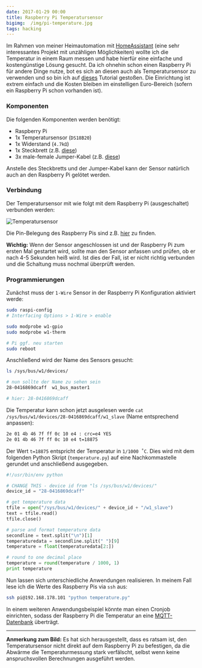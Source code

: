 ```yaml
---
date: 2017-01-29 00:00
title: Raspberry Pi Temperatursensor
bigimg:  /img/pi-temperature.jpg
tags: hacking
---
```


Im Rahmen von meiner Heimautomation mit [HomeAssistant](http://home-assistant.io/) (eine sehr interessantes Projekt mit unzähligen Möglichkeiten) wollte ich die Temperatur in einem Raum messen und habe hierfür eine einfache und kostengünstige Lösung gesucht.
Da ich ohnehin schon einen Raspberry Pi für andere Dinge nutze, bot es sich an diesen auch als Temperatursensor zu verwenden und so bin ich auf [dieses](http://www.cl.cam.ac.uk/projects/raspberrypi/tutorials/temperature/) Tutorial gestoßen.
Die Einrichtung ist extrem einfach und die Kosten bleiben im einstelligen Euro-Bereich (sofern ein Raspberry Pi schon vorhanden ist).

### Komponenten
Die folgenden Komponenten werden benötigt:

* Raspberry Pi
* 1x Temperatursensor (`DS18B20`)
* 1x Widerstand (`4.7kΩ`)
* 1x Steckbrett (z.B. [diese](https://www.amazon.de/gp/product/B00LO32MBM))
* 3x male-female Jumper-Kabel (z.B. [diese](https://www.amazon.de/dp/B00DI4ZSRU))

Anstelle des Steckbretts und der Jumper-Kabel kann der Sensor natürlich auch an den Raspberry Pi gelötet werden.

### Verbindung
Der Temperatursensor mit wie folgt mit dem Raspberry Pi (ausgeschaltet) verbunden werden:

![Temperatursensor](http://www.cl.cam.ac.uk/projects/raspberrypi/tutorials/temperature/sensor-connection.png)

Die Pin-Belegung des Raspberry Pis sind z.B. [hier](https://www.raspberrypi.org/documentation/usage/gpio/) zu finden.

**Wichtig:** Wenn der Sensor angeschlossen ist und der Raspberry Pi zum ersten Mal gestartet wird, sollte man den Sensor anfassen und prüfen, ob er nach 4-5 Sekunden heiß wird.
Ist dies der Fall, ist er nicht richtig verbunden und die Schaltung muss nochmal überprüft werden.

### Programmierungen
Zunächst muss der `1-Wire` Sensor in der Raspberry Pi Konfiguration aktiviert werde:

```sh
sudo raspi-config
# Interfacing Options > 1-Wire > enable

sudo modprobe w1-gpio
sudo modprobe w1-therm

# Pi ggf. neu starten
sudo reboot
```

Anschließend wird der Name des Sensors gesucht:

```sh
ls /sys/bus/w1/devices/

# nun sollte der Name zu sehen sein
28-0416869dcaff  w1_bus_master1

# hier: 28-0416869dcaff
```

Die Temperatur kann schon jetzt ausgelesen werde `cat /sys/bus/w1/devices/28-0416869dcaff/w1_slave` (Name entsprechend anpassen):

```sh
2e 01 4b 46 7f ff 0c 10 e4 : crc=e4 YES
2e 01 4b 46 7f ff 0c 10 e4 t=18875
```

Der Wert `t=18875` entspricht der Temperatur in `1/1000 ˚C`.
Dies wird mit dem folgenden Python Skript (`temperature.py`) auf eine Nachkommastelle gerundet und anschließend ausgegeben.

```python
#!/usr/bin/env python

# CHANGE THIS - device id from "ls /sys/bus/w1/devices/"
device_id = "28-0416869dcaff"

# get temperature data
tfile = open("/sys/bus/w1/devices/" + device_id + "/w1_slave")  
text = tfile.read()
tfile.close()

# parse and format temperature data
secondline = text.split("\n")[1]
temperaturedata = secondline.split(" ")[9]
temperature = float(temperaturedata[2:])

# round to one decimal place
temperature = round(temperature / 1000, 1)
print temperature
```

Nun lassen sich unterschiedliche Anwendungen realisieren.
In meinem Fall lese ich die Werte des Raspberry Pis via `ssh` aus:

```sh
ssh pi@192.168.178.101 "python temperature.py"
```

In einem weiteren Anwendungsbeispiel könnte man einen Cronjob einrichten, sodass der Raspberry Pi die Temperatur an eine [MQTT-Datenbank](https://home-assistant.io/components/mqtt/) überträgt.

----

**Anmerkung zum Bild:** Es hat sich herausgestellt, dass es ratsam ist, den Temperatursensor nicht direkt auf dem Raspberry Pi zu befestigen, da die Abwärme die Temperaturmessung stark verfälscht, selbst wenn keine anspruchsvollen Berechnungen ausgeführt werden.
